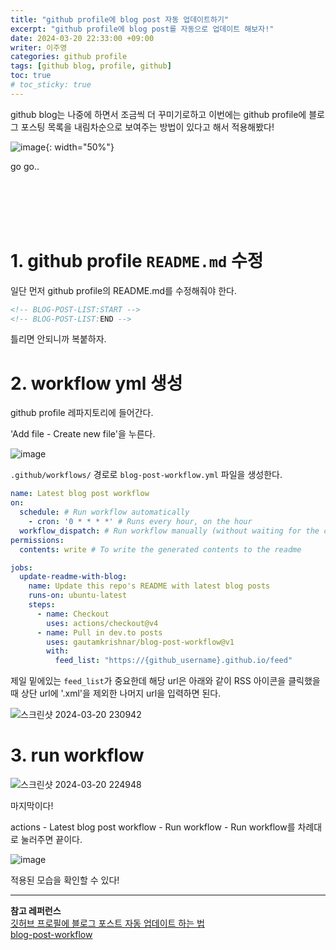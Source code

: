 ```yaml
---
title: "github profile에 blog post 자동 업데이트하기"
excerpt: "github profile에 blog post를 자동으로 업데이트 해보자!"
date: 2024-03-20 22:33:00 +09:00
writer: 이주영
categories: github profile
tags: [github blog, profile, github]
toc: true
# toc_sticky: true
---
```

github blog는 나중에 하면서 조금씩 더 꾸미기로하고 이번에는 github profile에 블로그 포스팅 목록을 내림차순으로 보여주는 방법이 있다고 해서 적용해봤다!

![image](https://i.pinimg.com/564x/48/85/6d/48856d1e68fd5daa19315451f571dd2c.jpg){: width="50%"}

go go..

<br>
<br>
<br>
<br>

# 1. github profile `README.md` 수정
일단 먼저 github profile의 README.md를 수정해줘야 한다.

```md
<!-- BLOG-POST-LIST:START -->
<!-- BLOG-POST-LIST:END -->
```

틀리면 안되니까 복붙하자.

# 2. workflow yml 생성
github profile 레파지토리에 들어간다.

'Add file - Create new file'을 누른다.

![image](https://github.com/hobbyscripterII/csharp/assets/135996109/d1d3aa17-7193-43fb-b9fc-d11444288a05)

`.github/workflows/` 경로로 `blog-post-workflow.yml` 파일을 생성한다.

```yml
name: Latest blog post workflow
on:
  schedule: # Run workflow automatically
    - cron: '0 * * * *' # Runs every hour, on the hour
  workflow_dispatch: # Run workflow manually (without waiting for the cron to be called), through the GitHub Actions Workflow page directly
permissions:
  contents: write # To write the generated contents to the readme

jobs:
  update-readme-with-blog:
    name: Update this repo's README with latest blog posts
    runs-on: ubuntu-latest
    steps:
      - name: Checkout
        uses: actions/checkout@v4
      - name: Pull in dev.to posts
        uses: gautamkrishnar/blog-post-workflow@v1
        with:
          feed_list: "https://{github_username}.github.io/feed"
```

제일 밑에있는 `feed_list`가 중요한데 해당 url은 아래와 같이 RSS 아이콘을 클릭했을 때 상단 url에 '.xml'을 제외한 나머지 url을 입력하면 된다.

![스크린샷 2024-03-20 230942](https://github.com/hobbyscripterII/csharp/assets/135996109/461b2f52-f90b-48a3-9c33-ca82e1fcc01c)

# 3. run workflow

![스크린샷 2024-03-20 224948](https://github.com/hobbyscripterII/csharp/assets/135996109/25731317-0e6f-4b8f-942c-1238ba7637ac)

마지막이다!

actions - Latest blog post workflow - Run workflow - Run workflow를 차례대로 눌러주면 끝이다.

![image](https://github.com/hobbyscripterII/hobbyscripterII/assets/135996109/cc4f5951-048c-40a5-8959-86563d0040b9)

적용된 모습을 확인할 수 있다!

---
**참고 레퍼런스** <br>
[깃허브 프로필에 블로그 포스트 자동 업데이트 하는 법](https://velog.io/@hameo/%EA%B9%83%ED%97%88%EB%B8%8C-%ED%94%84%EB%A1%9C%ED%95%84%EC%97%90-%EB%B2%A8%EB%A1%9C%EA%B7%B8-%ED%8F%AC%EC%8A%A4%ED%8A%B8-%EC%9E%90%EB%8F%99-%EC%97%85%EB%8D%B0%EC%9D%B4%ED%8A%B8%ED%95%98%EB%8A%94%EB%B2%95) <br>
[blog-post-workflow](https://github.com/gautamkrishnar/blog-post-workflow)